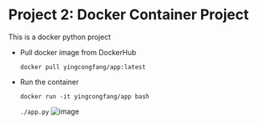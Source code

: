 # Project 2: Docker Container Project

This is a docker python project

* Pull docker image from DockerHub

  `docker pull yingcongfang/app:latest`

* Run the container

  `docker run -it yingcongfang/app bash`

  `./app.py`
![image](https://user-images.githubusercontent.com/61890131/110193851-4f878480-7deb-11eb-9b00-cc4ff21dae43.png=100x100)
